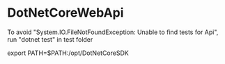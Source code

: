 # DotNetCoreWebApi

To avoid "System.IO.FileNotFoundException: Unable to find tests for Api", run "dotnet test" in test folder

export PATH=$PATH:/opt/DotNetCoreSDK